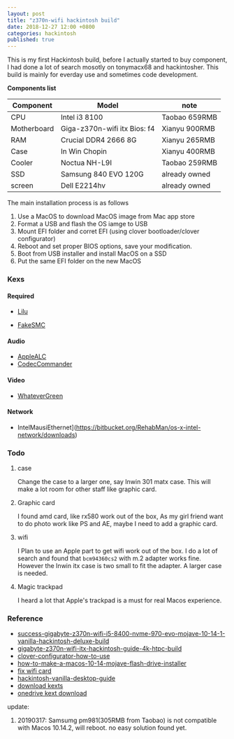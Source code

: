 ```yaml
---
layout: post
title: "z370n-wifi hackintosh build"
date: 2018-12-27 12:00 +0800
categories: hackintosh
published: true
---
```


This is my first Hackintosh build, before I actually started to buy component, I had done a lot of search  mosotly on tonymacx68 and hackintosher. This build is mainly for everday use and sometimes code development.

 **Components list**

| Component   | Model                         | note          |
| ----------- | ----------------------------- | ------------- |
| CPU         | Intel i3 8100                 | Taobao 659RMB |
| Motherboard | Giga-z370n-wifi itx  Bios: f4 | Xianyu 900RMB |
| RAM         | Crucial DDR4 2666 8G          | Xianyu 265RMB |
| Case        | In Win Chopin                 | Xianyu 400RMB |
| Cooler      | Noctua NH-L9I                 | Taobao 259RMB |
| SSD         | Samsung 840 EVO 120G          | already owned |
| screen      | Dell E2214hv                  | already owned |

The main installation process is as follows

1. Use a MacOS to download MacOS image from Mac app store
2. Format a USB and flash the OS iamge to USB 
3. Mount EFI folder and corret EFI (using clover bootloader/clover configurator)
4. Reboot and set proper BIOS options, save your modification.
5. Boot from USB installer and install MacOS on a SSD
6. Put the same EFI folder on the new MacOS

### Kexs

#### Required

- [Lilu](https://github.com/acidanthera/Lilu/releases)

- [FakeSMC](https://bitbucket.org/RehabMan/os-x-fakesmc-kozlek/downloads)

#### Audio

- [AppleALC](https://github.com/acidanthera/AppleALC/releases/)
- [CodecCommander](https://bitbucket.org/RehabMan/os-x-eapd-codec-commander/downloads/)

#### Video

- [WhateverGreen](https://github.com/acidanthera/WhateverGreen/releases)

#### Network

- IntelMausiEthernet](https://bitbucket.org/RehabMan/os-x-intel-network/downloads)

### Todo

1. case
  
    Change the case to a larger one, say Inwin 301 matx case. This will make a lot room for other staff like graphic card.

2. Graphic card

    I found amd card, like rx580 work out of the box, As my girl friend want to do photo work like PS and AE, maybe I need to add a graphic card.

3. wifi
  
    I Plan to use an Apple part to get wifi work out of the box. I do a lot of search and found that `bcm94360cs2` with m.2 adapter works fine. However the Inwin itx case is two small to fit the adapter. A larger case is needed.

4. Magic trackpad

    I heard a lot that Apple's trackpad is a must for real Macos experience.

### Reference

- [success-gigabyte-z370n-wifi-i5-8400-nvme-970-evo-mojave-10-14-1-vanilla-hackintosh-deluxe-build](https://hackintosher.com/forums/thread/success-gigabyte-z370n-wifi-i5-8400-nvme-970-evo-mojave-10-14-1-vanilla-hackintosh-deluxe-build.704/)
- [gigabyte-z370n-wifi-itx-hackintosh-guide-4k-htpc-build](https://hackintosher.com/builds/gigabyte-z370n-wifi-itx-hackintosh-guide-4k-htpc-build/)
- [clover-configurator-how-to-use](https://mackie100projects.altervista.org/clover-configurator-how-to-use/)
- [how-to-make-a-macos-10-14-mojave-flash-drive-installer](https://hackintosher.com/guides/how-to-make-a-macos-10-14-mojave-flash-drive-installer/)
- [fix wifi card](https://www.tonymacx86.com/threads/...card-into-a-ga-z370n-wifi-motherboard.259300/)
- [hackintosh-vanilla-desktop-guide](https://hackintosh.gitbook.io/-r-hackintosh-vanilla-desktop-guide/gathering-kexts)
- [download kexts](https://hackintosher.com/downloads/kexts/)
- [onedrive kext download](https://onedrive.live.com/?authkey=%21APjCyRpzoAKp4xs&id=FE4038DA929BFB23%21455036&cid=FE4038DA929BFB23)



update:

1. 20190317:  Samsumg pm981(305RMB from Taobao) is not compatible with Macos 10.14.2, will reboot. no easy solution found yet.
